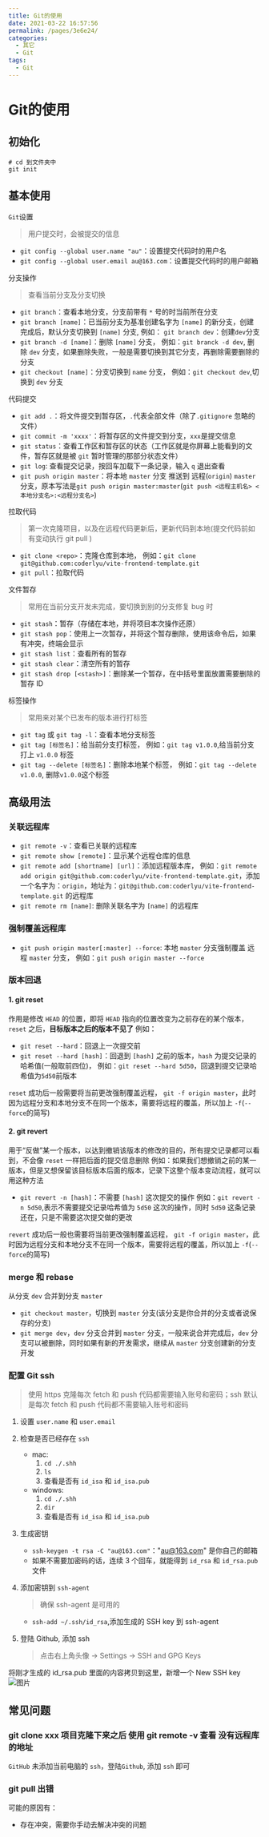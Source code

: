 ```yaml
---
title: Git的使用
date: 2021-03-22 16:57:56
permalink: /pages/3e6e24/
categories:
  - 其它
  - Git
tags:
  - Git
---
```


# Git的使用

## 初始化

```{2}
# cd 到文件夹中
git init
```

## 基本使用

`Git`设置

> 用户提交时，会被提交的信息

- `git config --global user.name "au"`：设置提交代码时的用户名
- `git config --global user.email au@163.com`：设置提交代码时的用户邮箱

分支操作

> 查看当前分支及分支切换

- `git branch`：查看本地分支，分支前带有 `*` 号的时当前所在分支
- `git branch [name]`：已当前分支为基准创建名字为 `[name]` 的新分支，创建完成后，默认分支切换到 `[name]` 分支,
  例如： `git branch dev`：创建`dev`分支
- `git branch -d [name]`：删除 `[name]` 分支，
  例如：`git branck -d dev`, 删除 `dev` 分支，如果删除失败，一般是需要切换到其它分支，再删除需要删除的分支
- `git checkout [name]`：分支切换到 `name` 分支，
  例如：`git checkout dev`,切换到 `dev` 分支

代码提交

- `git add .`：将文件提交到暂存区，`.`代表全部文件（除了`.gitignore` 忽略的文件）
- `git commit -m 'xxxx'`：将暂存区的文件提交到分支，`xxx`是提交信息
- `git status`：查看工作区和暂存区的状态（工作区就是你屏幕上能看到的文件，暂存区就是被 `git` 暂时管理的那部分状态文件）
- `git log`: 查看提交记录，按回车加载下一条记录，输入 `q` 退出查看
- `git push origin master`：将本地 `master` 分支 推送到 远程(`origin`) `master` 分支，原本写法是`git push origin master:master`(`git push <远程主机名> <本地分支名>:<远程分支名>`)

拉取代码

> 第一次克隆项目，以及在远程代码更新后，更新代码到本地(提交代码前如有变动执行 git pull )

- `git clone <repo>`：克隆仓库到本地，
  例如：`git clone git@github.com:coderlyu/vite-frontend-template.git`
- `git pull`：拉取代码

文件暂存

> 常用在当前分支开发未完成，要切换到别的分支修复 bug 时

- `git stash`：暂存（存储在本地，并将项目本次操作还原）
- `git stash pop`：使用上一次暂存，并将这个暂存删除，使用该命令后，如果有冲突，终端会显示
- `git stash list`：查看所有的暂存
- `git stash clear`：清空所有的暂存
- `git stash drop [<stash>]`：删除某一个暂存，在中括号里面放置需要删除的暂存 ID

标签操作

> 常用来对某个已发布的版本进行打标签

- `git tag` 或 `git tag -l`：查看本地分支标签
- `git tag [标签名]`：给当前分支打标签，
  例如：`git tag v1.0.0`,给当前分支打上 `v1.0.0` 标签
- `git tag --delete [标签名]`：删除本地某个标签，
  例如：`git tag --delete v1.0.0`, 删除`v1.0.0`这个标签

## 高级用法

### 关联远程库

- `git remote -v`：查看已关联的远程库
- `git remote show [remote]`：显示某个远程仓库的信息
- `git remote add [shortname] [url]`：添加远程版本库，
  例如：`git remote add origin git@github.com:coderlyu/vite-frontend-template.git`，添加一个名字为：`origin`，地址为：`git@github.com:coderlyu/vite-frontend-template.git` 的远程库
- `git remote rm [name]`: 删除关联名字为 `[name]` 的远程库

### 强制覆盖远程库

- `git push origin master[:master] --force`: 本地 `master` 分支强制覆盖 远程 `master` 分支，
  例如：`git push origin master --force`

### 版本回退

#### 1. git reset

作用是修改 `HEAD` 的位置，即将 `HEAD` 指向的位置改变为之前存在的某个版本，`reset` 之后，**目标版本之后的版本不见了**
例如：

- `git reset --hard`：回退上一次提交前
- `git reset --hard [hash]`：回退到 `[hash]` 之前的版本，`hash` 为提交记录的哈希值(一般取前四位)，
  例如：`git reset --hard 5d50`，回退到提交记录哈希值为`5d50`前版本

`reset` 成功后一般需要将当前更改强制覆盖远程， `git -f origin master`，此时因为远程分支和本地分支不在同一个版本，需要将远程的覆盖，所以加上 `-f`(`--force`的简写)

#### 2. git revert

用于“反做”某一个版本，以达到撤销该版本的修改的目的，所有提交记录都可以看到，不会像 `reset` 一样把后面的提交信息删除
例如：如果我们想撤销之前的某一版本，但是又想保留该目标版本后面的版本，记录下这整个版本变动流程，就可以用这种方法

- `git revert -n [hash]`：不需要 `[hash]` 这次提交的操作
  例如：`git revert -n 5d50`,表示不需要提交记录哈希值为 `5d50` 这次的操作，同时 `5d50` 这条记录还在，只是不需要这次提交做的更改

`revert` 成功后一般也需要将当前更改强制覆盖远程， `git -f origin master`，此时因为远程分支和本地分支不在同一个版本，需要将远程的覆盖，所以加上 `-f`(`--force`的简写)

### merge 和 rebase

从分支 `dev` 合并到分支 `master`

- `git checkout master`，切换到 `master` 分支(该分支是你合并的分支或者说保存的分支)
- `git merge dev`，`dev` 分支合并到 `master` 分支，一般来说合并完成后，`dev` 分支可以被删除，同时如果有新的开发需求，继续从 `master` 分支创建新的分支开发

### 配置 Git ssh

> 使用 https 克隆每次 fetch 和 push 代码都需要输入账号和密码；ssh 默认是每次 fetch 和 push 代码都不需要输入账号和密码

1. 设置 `user.name` 和 `user.email`
2. 检查是否已经存在 `ssh`

   - mac:
     1. `cd ./.shh`
     2. `ls`
     3. 查看是否有 `id_isa` 和 `id_isa.pub`
   - windows:
     1. `cd ./.shh`
     2. `dir`
     3. 查看是否有 `id_isa` 和 `id_isa.pub`

3. 生成密钥

   - `ssh-keygen -t rsa -C "au@163.com"`："au@163.com" 是你自己的邮箱
   - 如果不需要加密码的话，连续 3 个回车，就能得到 `id_rsa` 和 `id_rsa.pub` 文件

4. 添加密钥到 `ssh-agent`
   > 确保 ssh-agent 是可用的
   - `ssh-add ~/.ssh/id_rsa`,添加生成的 SSH key 到 ssh-agent
5. 登陆 Github, 添加 ssh

   > 点击右上角头像 -> Settings -> SSH and GPG Keys

将刚才生成的 id_rsa.pub 里面的内容拷贝到这里，新增一个 New SSH key
<img src="https://raw.githubusercontent.com/coderlyu/au-blog/master/docs/.vuepress/public/images/blogs/git-1.png" alt="图片">

## 常见问题

### git clone xxx 项目克隆下来之后 使用 git remote -v 查看 没有远程库的地址

`GitHub` 未添加当前电脑的 `ssh`，登陆`Github`, 添加 `ssh` 即可

### git pull 出错

可能的原因有：
- 存在冲突，需要你手动去解决冲突的问题
